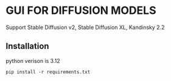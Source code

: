 # GUI FOR DIFFUSION MODELS
Support Stable Diffusion v2, Stable Diffusion XL, Kandinsky 2.2

## Installation
python verison is 3.12
```
pip install -r requirements.txt
```